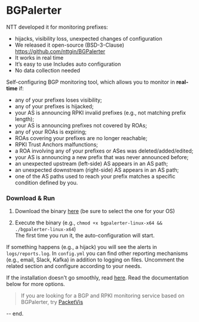 # BGPalerter

NTT  developed  it  for  monitoring prefixes:

 - hijacks,  visibility loss,  unexpected changes of  configuration 
 - We  released  it  open-source  (BSD-3-Clause)    
   https://github.com/nttgin/BGPalerter 
  - It  works  in real time 
  - It’s easy  to  use Includes auto configuration 
  - No  data collection needed

Self-configuring BGP monitoring tool, which allows you to monitor in  **real-time**  if:

-   any of your prefixes loses visibility;
-   any of your prefixes is hijacked;
-   your AS is announcing RPKI invalid prefixes (e.g., not matching prefix length);
-   your AS is announcing prefixes not covered by ROAs;
-   any of your ROAs is expiring;
-   ROAs covering your prefixes are no longer reachable;
-   RPKI Trust Anchors malfunctions;
-   a ROA involving any of your prefixes or ASes was deleted/added/edited;
-   your AS is announcing a new prefix that was never announced before;
-   an unexpected upstream (left-side) AS appears in an AS path;
-   an unexpected downstream (right-side) AS appears in an AS path;
-   one of the AS paths used to reach your prefix matches a specific condition defined by you.

### Download & Run

1.  Download the binary  [here](https://github.com/nttgin/BGPalerter/releases)  (be sure to select the one for your OS)
    
2.  Execute the binary (e.g.,  `chmod +x bgpalerter-linux-x64 && ./bgpalerter-linux-x64`)  
    The first time you run it, the auto-configuration will start.
    

If something happens (e.g., a hijack) you will see the alerts in  `logs/reports.log`. In  `config.yml`  you can find other reporting mechanisms (e.g., email, Slack, Kafka) in addition to logging on files. Uncomment the related section and configure according to your needs.

If the installation doesn't go smoothly, read  [here](https://github.com/nttgin/BGPalerter/blob/main/docs/installation.md). Read the documentation below for more options.

> If you are looking for a BGP and RPKI monitoring service based on BGPalerter, try  [PacketVis](https://packetvis.com/)

-- end.